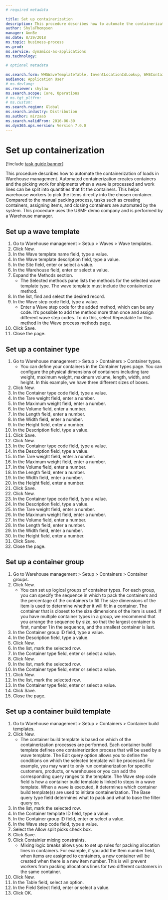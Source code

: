```yaml
--- 
# required metadata 
 
title: Set up containerization
description: This procedure describes how to automate the containerization of loads in Warehouse management. 
author: ShylaThompson
manager: AnnBe 
ms.date: 8/29/2018
ms.topic: business-process 
ms.prod:  
ms.service: dynamics-ax-applications 
ms.technology:  
 
# optional metadata 
 
ms.search.form: WHSWaveTemplateTable, InventLocationIdLookup, WHSContainerType, WHSContainerGroup, WHSContainerizationTable, WHSContainerizationBreak, WHSCreateContainerBreak   
audience: Application User 
# ms.devlang:  
ms.reviewer: shylaw
ms.search.scope: Core, Operations 
# ms.tgt_pltfrm:  
# ms.custom:  
ms.search.region: Global
ms.search.industry: Distribution
ms.author: mirzaab
ms.search.validFrom: 2016-06-30 
ms.dyn365.ops.version: Version 7.0.0 
---
```

# Set up containerization

[!include [task guide banner](../../includes/task-guide-banner.md)]

This procedure describes how to automate the containerization of loads in Warehouse management. Automated containerization creates containers and the picking work for shipments when a wave is processed and work lines can be split into quantities that fit the containers. This helps warehouse workers to pick the items directly into the chosen container. Compared to the manual packing process, tasks such as creating containers, assigning items, and closing containers are automated by the system. This procedure uses the USMF demo company and is performed by a Warehouse manager.


## Set up a wave template
1. Go to Warehouse management > Setup > Waves > Wave templates.
2. Click New.
3. In the Wave template name field, type a value.
4. In the Wave template description field, type a value.
5. In the Site field, enter or select a value.
6. In the Warehouse field, enter or select a value.
7. Expand the Methods section.
    * The Selected methods pane lists the methods for the selected wave template type. The wave template must include the containerize method.  
8. In the list, find and select the desired record.
9. In the Wave step code field, type a value.
    * Enter a Wave step code for the added method, which can be any code. It’s possible to add the method more than once and assign different wave step codes. To do this, select Repeatable for this method in the Wave process methods page.  
10. Click Save.
11. Close the page.

## Set up a container type
1. Go to Warehouse management > Setup > Containers > Container types.
    * You can define your containers in the Container types page. You can configure the physical dimensions of containers including tare weight, maximum weight, maximum volume, length, width, and height. In this example, we have three different sizes of boxes.  
2. Click New.
3. In the Container type code field, type a value.
4. In the Tare weight field, enter a number.
5. In the Maximum weight field, enter a number.
6. In the Volume field, enter a number.
7. In the Length field, enter a number.
8. In the Width field, enter a number.
9. In the Height field, enter a number.
10. In the Description field, type a value.
11. Click Save.
12. Click New.
13. In the Container type code field, type a value.
14. In the Description field, type a value.
15. In the Tare weight field, enter a number.
16. In the Maximum weight field, enter a number.
17. In the Volume field, enter a number.
18. In the Length field, enter a number.
19. In the Width field, enter a number.
20. In the Height field, enter a number.
21. Click Save.
22. Click New.
23. In the Container type code field, type a value.
24. In the Description field, type a value.
25. In the Tare weight field, enter a number.
26. In the Maximum weight field, enter a number.
27. In the Volume field, enter a number.
28. In the Length field, enter a number.
29. In the Width field, enter a number.
30. In the Height field, enter a number.
31. Click Save.
32. Close the page.

## Set up a container group
1. Go to Warehouse management > Setup > Containers > Container groups.
2. Click New.
    * You can set up logical groups of container types. For each group, you can specify the sequence in which to pack the containers and the percentage of the containers to fill.The size dimensions of the item is used to determine whether it will fit in a container. The container that is closest to the size dimensions of the item is used. If you have multiple container types in a group, we recommend that you arrange the sequence by size, so that the largest container is first, number 1 in the sequence, and the smallest container is last.    
3. In the Container group ID field, type a value.
4. In the Description field, type a value.
5. Click New.
6. In the list, mark the selected row.
7. In the Container type field, enter or select a value.
8. Click New.
9. In the list, mark the selected row.
10. In the Container type field, enter or select a value.
11. Click New.
12. In the list, mark the selected row.
13. In the Container type field, enter or select a value.
14. Click Save.
15. Close the page.

## Set up a container build template
1. Go to Warehouse management > Setup > Containers > Container build templates.
2. Click New.
    * The container build template is based on which of the containerization processes are performed. Each container build template defines one containerization process that will be used by a wave template. The Edit query option allows you to define the conditions on which the selected template will be processed. For example, you may want to only run containerization for specific customers, products, or warehouses or you can add the corresponding query ranges to the template. The Wave step code field is how a container build template is linked to steps in a wave template. When a wave is executed, it determines which container build template(s) are used to initiate containerization. The Base query type field determines what to pack and what to base the filter query on.  
3. In the list, mark the selected row.
4. In the Container template ID field, type a value.
5. In the Container group ID field, enter or select a value.
6. In the Wave step code field, type a value.
7. Select the Allow split picks check box.
8. Click Save.
9. Click Containier mixing constraints.
    * Mixing logic breaks allows you to set up rules for packing allocation lines in containers. For example, if you add the Item number field, when items are assigned to containers, a new container will be created when there is a new item number. This is will prevent workers from packing allocations lines for two different customers in the same container.  
10. Click New.
11. In the Table field, select an option.
12. In the Field Select field, enter or select a value.
13. Click OK.

